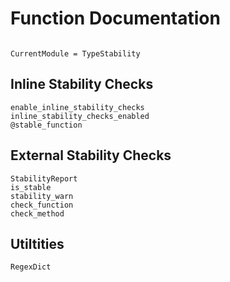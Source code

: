# Function Documentation

```@contents
```

```@meta
CurrentModule = TypeStability
```

## Inline Stability Checks

```@docs
enable_inline_stability_checks
inline_stability_checks_enabled
@stable_function
```

## External Stability Checks

```@docs
StabilityReport
is_stable
stability_warn
check_function
check_method
```

## Utiltities

```@docs
RegexDict
```
